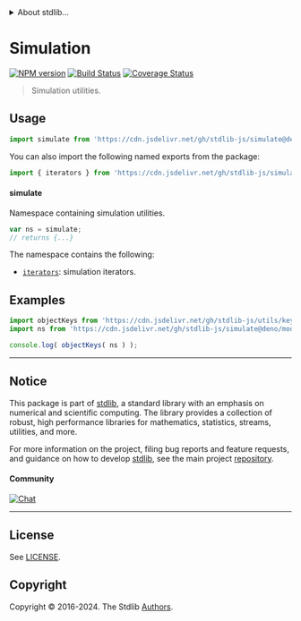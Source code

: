 <!--

@license Apache-2.0

Copyright (c) 2019 The Stdlib Authors.

Licensed under the Apache License, Version 2.0 (the "License");
you may not use this file except in compliance with the License.
You may obtain a copy of the License at

   http://www.apache.org/licenses/LICENSE-2.0

Unless required by applicable law or agreed to in writing, software
distributed under the License is distributed on an "AS IS" BASIS,
WITHOUT WARRANTIES OR CONDITIONS OF ANY KIND, either express or implied.
See the License for the specific language governing permissions and
limitations under the License.

-->


<details>
  <summary>
    About stdlib...
  </summary>
  <p>We believe in a future in which the web is a preferred environment for numerical computation. To help realize this future, we've built stdlib. stdlib is a standard library, with an emphasis on numerical and scientific computation, written in JavaScript (and C) for execution in browsers and in Node.js.</p>
  <p>The library is fully decomposable, being architected in such a way that you can swap out and mix and match APIs and functionality to cater to your exact preferences and use cases.</p>
  <p>When you use stdlib, you can be absolutely certain that you are using the most thorough, rigorous, well-written, studied, documented, tested, measured, and high-quality code out there.</p>
  <p>To join us in bringing numerical computing to the web, get started by checking us out on <a href="https://github.com/stdlib-js/stdlib">GitHub</a>, and please consider <a href="https://opencollective.com/stdlib">financially supporting stdlib</a>. We greatly appreciate your continued support!</p>
</details>

# Simulation

[![NPM version][npm-image]][npm-url] [![Build Status][test-image]][test-url] [![Coverage Status][coverage-image]][coverage-url] <!-- [![dependencies][dependencies-image]][dependencies-url] -->

> Simulation utilities.



<section class="usage">

## Usage

```javascript
import simulate from 'https://cdn.jsdelivr.net/gh/stdlib-js/simulate@deno/mod.js';
```

You can also import the following named exports from the package:

```javascript
import { iterators } from 'https://cdn.jsdelivr.net/gh/stdlib-js/simulate@deno/mod.js';
```

#### simulate

Namespace containing simulation utilities.

```javascript
var ns = simulate;
// returns {...}
```

The namespace contains the following:

<!-- <toc pattern="*"> -->

<div class="namespace-toc">

-   <span class="signature">[`iterators`][@stdlib/simulate/iter]</span><span class="delimiter">: </span><span class="description">simulation iterators.</span>

</div>

<!-- </toc> -->

</section>

<!-- /.usage -->

<section class="examples">

## Examples

<!-- TODO: better examples -->

<!-- eslint no-undef: "error" -->

```javascript
import objectKeys from 'https://cdn.jsdelivr.net/gh/stdlib-js/utils/keys@deno/mod.js';
import ns from 'https://cdn.jsdelivr.net/gh/stdlib-js/simulate@deno/mod.js';

console.log( objectKeys( ns ) );
```

</section>

<!-- /.examples -->

<!-- Section for related `stdlib` packages. Do not manually edit this section, as it is automatically populated. -->

<section class="related">

</section>

<!-- /.related -->

<!-- Section for all links. Make sure to keep an empty line after the `section` element and another before the `/section` close. -->


<section class="main-repo" >

* * *

## Notice

This package is part of [stdlib][stdlib], a standard library with an emphasis on numerical and scientific computing. The library provides a collection of robust, high performance libraries for mathematics, statistics, streams, utilities, and more.

For more information on the project, filing bug reports and feature requests, and guidance on how to develop [stdlib][stdlib], see the main project [repository][stdlib].

#### Community

[![Chat][chat-image]][chat-url]

---

## License

See [LICENSE][stdlib-license].


## Copyright

Copyright &copy; 2016-2024. The Stdlib [Authors][stdlib-authors].

</section>

<!-- /.stdlib -->

<!-- Section for all links. Make sure to keep an empty line after the `section` element and another before the `/section` close. -->

<section class="links">

[npm-image]: http://img.shields.io/npm/v/@stdlib/simulate.svg
[npm-url]: https://npmjs.org/package/@stdlib/simulate

[test-image]: https://github.com/stdlib-js/simulate/actions/workflows/test.yml/badge.svg?branch=v0.2.1
[test-url]: https://github.com/stdlib-js/simulate/actions/workflows/test.yml?query=branch:v0.2.1

[coverage-image]: https://img.shields.io/codecov/c/github/stdlib-js/simulate/main.svg
[coverage-url]: https://codecov.io/github/stdlib-js/simulate?branch=main

<!--

[dependencies-image]: https://img.shields.io/david/stdlib-js/simulate.svg
[dependencies-url]: https://david-dm.org/stdlib-js/simulate/main

-->

[chat-image]: https://img.shields.io/gitter/room/stdlib-js/stdlib.svg
[chat-url]: https://app.gitter.im/#/room/#stdlib-js_stdlib:gitter.im

[stdlib]: https://github.com/stdlib-js/stdlib

[stdlib-authors]: https://github.com/stdlib-js/stdlib/graphs/contributors

[umd]: https://github.com/umdjs/umd
[es-module]: https://developer.mozilla.org/en-US/docs/Web/JavaScript/Guide/Modules

[deno-url]: https://github.com/stdlib-js/simulate/tree/deno
[deno-readme]: https://github.com/stdlib-js/simulate/blob/deno/README.md
[umd-url]: https://github.com/stdlib-js/simulate/tree/umd
[umd-readme]: https://github.com/stdlib-js/simulate/blob/umd/README.md
[esm-url]: https://github.com/stdlib-js/simulate/tree/esm
[esm-readme]: https://github.com/stdlib-js/simulate/blob/esm/README.md
[branches-url]: https://github.com/stdlib-js/simulate/blob/main/branches.md

[stdlib-license]: https://raw.githubusercontent.com/stdlib-js/simulate/main/LICENSE

<!-- <toc-links> -->

[@stdlib/simulate/iter]: https://github.com/stdlib-js/simulate/tree/main/iter

<!-- </toc-links> -->

</section>

<!-- /.links -->
